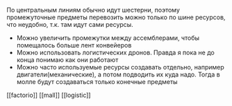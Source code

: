 По центральным линиям обычно идут шестерни, поэтому промежуточные предметы перевозить можно только по шине ресурсов, что неудобно, т.к. там идут сами ресурсы.
- Можно увеличить промежутки между ассемблерами, чтобы помещалось больше лент конвейеров
- Можно использовать логистических дронов. Правда я пока не до конца понимаю как они работают
- Можно часто используемые ресурсы создавать отдельно, например двигатели(механические), а потом подводить их куда надо. Тогда в молле будут создаваться только конечные предметы

[[factorio]] [[mall]] [[logistic]]